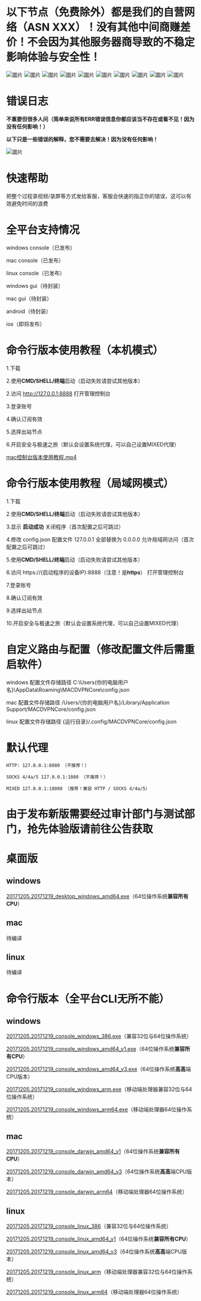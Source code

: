 # 以下节点（免费除外）都是我们的自营网络（ASN XXX）！没有其他中间商赚差价！不会因为其他服务器商导致的不稳定影响体验与安全性！
![圖片](https://github.com/user-attachments/assets/264c9d0f-49d1-4649-a452-6ed52c8c9c56)
![圖片](https://github.com/user-attachments/assets/e19a284c-e4ac-4d16-99f3-6c5de992b9e0)
![圖片](https://github.com/user-attachments/assets/925164d1-06d2-47f6-9d57-54dfe1fcd690)
![圖片](https://github.com/user-attachments/assets/36cba4d3-3ea2-4ce6-abbc-2e47e9e777aa)
![圖片](https://github.com/user-attachments/assets/7f2861a3-46cd-4501-9a80-db65c73dc791)
![圖片](https://github.com/user-attachments/assets/5d364bea-fe6c-4f7a-a74e-fe0934f12d3a)
![圖片](https://github.com/user-attachments/assets/4e49ad70-1c36-4776-af73-1db7ca227e2f)
![圖片](https://github.com/user-attachments/assets/d5d5f941-7bd1-46fe-afcd-8471493a97cc)
![圖片](https://github.com/user-attachments/assets/50297145-0cec-4c21-9abf-2b07d5634d60)
![圖片](https://github.com/user-attachments/assets/28f49a85-a49b-47fe-8359-4c55986ef5a9)


# 错误日志
**不重要但很多人问（简单来说所有ERR错误信息你都应该当不存在或看不见！因为没有任何影响！）**

**以下只是一些错误的解释，您不需要去解决！因为没有任何影响！**

![圖片](https://github.com/user-attachments/assets/7fc8e958-898b-4153-b160-0e24f477029a)

# 快速帮助
把整个过程录视频/录屏等方式发给客服，客服会快速的指正你的错误，这可以有效避免时间的浪费

# 全平台支持情况
windows console（已发布）

mac console（已发布）

linux console（已发布）

windows gui（待封装）

mac gui（待封装）

android（待封装）

ios（即将发布）

# 命令行版本使用教程（本机模式）
1.下载

2.使用**CMD/SHELL/终端**启动（启动失败请尝试其他版本）

2.访问 http://127.0.0.1:8888 打开管理控制台

3.登录账号

4.确认订阅有效

5.选择出站节点

6.开启安全与极速之旅（默认会设置系统代理，可以自己设置MIXED代理）

[mac控制台版本使用教程.mp4](https://macdvpn.com/tmp/video/mac-console.mp4)

# 命令行版本使用教程（局域网模式）
1.下载

2.使用**CMD/SHELL/终端**启动（启动失败请尝试其他版本）

3.显示 **启动成功** 关闭程序（首次配置之后可跳过）

4.修改 config.json 配置文件 127.0.0.1 全部替换为 0.0.0.0 允许局域网访问（首次配置之后可跳过）

5.使用**CMD/SHELL/终端**启动（启动失败请尝试其他版本）

6.访问 https://{启动程序的设备IP}:8888（注意！是**https**） 打开管理控制台

7.登录账号

8.确认订阅有效

9.选择出站节点

10.开启安全与极速之旅（默认会设置系统代理，可以自己设置MIXED代理）

# 自定义路由与配置（修改配置文件后需重启软件）
windows 配置文件存储路径 C:\Users\{你的电脑用户名}\AppData\Roaming\MACDVPNCore\config.json

mac 配置文件存储路径 /Users/{你的电脑用户名}/Library/Application Support/MACDVPNCore/config.json

linux 配置文件存储路径 {运行目录}/.config/MACDVPNCore/config.json

# 默认代理
```
HTTP: 127.0.0.1:8080 （不推荐！）
```

```
SOCKS 4/4a/5 127.0.0.1:1080 （不推荐！）
```

```
MIXED 127.0.0.1:18080 （推荐！兼容 HTTP / SOCKS 4/4a/5）
```

# 由于发布新版需要经过审计部门与测试部门，抢先体验版请前往公告获取

# 桌面版
## windows
[20171205.20171219_desktop_windows_amd64.exe](https://macdvpn.com/download/windows-amd64)（64位操作系统**兼容所有CPU**）

## mac

待编译

## linux

待编译

# 命令行版本（全平台CLI无所不能）
## windows
[20171205.20171219_console_windows_386.exe](https://macdvpn.com/tmp/20171205.20171219/console_windows_386.exe)（兼容32位与64位操作系统）

[20171205.20171219_console_windows_amd64_v1.exe](https://macdvpn.com/tmp/20171205.20171219/console_windows_amd64_v1.exe)（64位操作系统**兼容所有CPU**）

[20171205.20171219_console_windows_amd64_v3.exe](https://macdvpn.com/tmp/20171205.20171219/console_windows_amd64_v3.exe)（64位操作系统**高高**端CPU版本）

[20171205.20171219_console_windows_arm.exe](https://macdvpn.com/tmp/20171205.20171219/console_windows_arm.exe)（移动端处理器兼容32位与64位操作系统）

[20171205.20171219_console_windows_arm64.exe](https://macdvpn.com/tmp/20171205.20171219/console_windows_arm64.exe)（移动端处理器64位操作系统）

## mac
[20171205.20171219_console_darwin_amd64_v1](https://macdvpn.com/tmp/20171205.20171219/console_darwin_amd64_v1)（64位操作系统**兼容所有CPU**）

[20171205.20171219_console_darwin_amd64_v3](https://macdvpn.com/tmp/20171205.20171219/console_darwin_amd64_v3)（64位操作系统**高高**端CPU版本）

[20171205.20171219_console_darwin_arm64](https://macdvpn.com/tmp/20171205.20171219/console_darwin_arm64)（移动端处理器64位操作系统）

## linux
[20171205.20171219_console_linux_386](https://macdvpn.com/tmp/20171205.20171219/console_linux_386)（兼容32位与64位操作系统）

[20171205.20171219_console_linux_amd64_v1](https://macdvpn.com/tmp/20171205.20171219/console_linux_amd64_v1)（64位操作系统**兼容所有CPU**）

[20171205.20171219_console_linux_amd64_v3](https://macdvpn.com/tmp/20171205.20171219/console_linux_amd64_v3)（64位操作系统**高高**端CPU版本）

[20171205.20171219_console_linux_arm](https://macdvpn.com/tmp/20171205.20171219/console_linux_arm)（移动端处理器兼容32位与64位操作系统）

[20171205.20171219_console_linux_arm64](https://macdvpn.com/tmp/20171205.20171219/console_linux_arm64)（移动端处理器64位操作系统）
